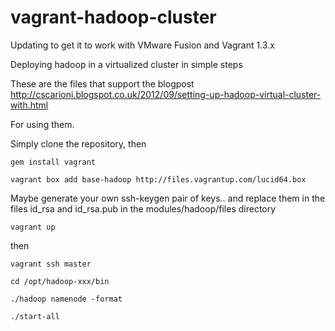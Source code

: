 vagrant-hadoop-cluster
======================
Updating to get it to work with VMware Fusion and Vagrant 1.3.x

Deploying hadoop in a virtualized cluster in simple steps

These are the files that support the blogpost http://cscarioni.blogspot.co.uk/2012/09/setting-up-hadoop-virtual-cluster-with.html

For using them.

Simply clone the repository, then

`gem install vagrant `

`vagrant box add base-hadoop http://files.vagrantup.com/lucid64.box`


Maybe generate your own ssh-keygen pair of keys.. and replace them in the files id_rsa and id_rsa.pub in the modules/hadoop/files directory


`vagrant up`

then 

`vagrant ssh master`

`cd /opt/hadoop-xxx/bin`

`./hadoop namenode -format`

`./start-all`
